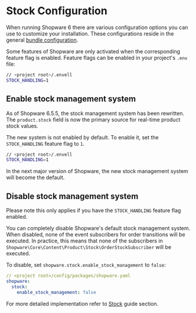 # Stock Configuration

When running Shopware 6 there are various configuration options you can use to customize your installation. These configurations reside in the general [bundle configuration](../../../../guides/hosting/configurations/README.md).

Some features of Shopware are only activated when the corresponding feature flag is enabled. Feature flags can be enabled in your project's `.env` file:

```sh
// <project root>/.envell
STOCK_HANDLING=1
```

## Enable stock management system

As of Shopware 6.5.5, the stock management system has been rewritten. The `product.stock` field is now the primary source for real-time product stock values.

The new system is not enabled by default. To enable it, set the `STOCK_HANDLING` feature flag to `1`.

```sh
// <project root>/.envell
STOCK_HANDLING=1
```

In the next major version of Shopware, the new stock management system will become the default.

## Disable stock management system

Please note this only applies if you have the `STOCK_HANDLING` feature flag enabled.

You can completely disable Shopware's default stock management system. When disabled, none of the event subscribers for order transitions will be executed. In practice, this means that none of the subscribers in `Shopware\Core\Content\Product\Stock\OrderStockSubscriber` will be executed.

To disable, set `shopware.stock.enable_stock_management` to `false`:

```yaml
// <project root>/config/packages/shopware.yaml
shopware:
  stock:
    enable_stock_management: false
```

For more detailed implementation refer to [Stock](../../../../guides/plugins/plugins/content/stock/README.md) guide section.
